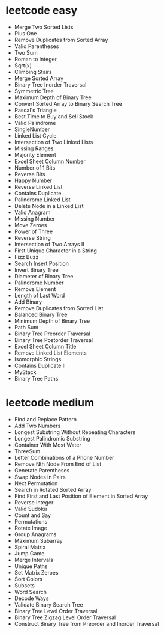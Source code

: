 # leetcode easy

- Merge Two Sorted Lists
- Plus One
- Remove Duplicates from Sorted Array
- Valid Parentheses
- Two Sum
- Roman to Integer
- Sqrt(x)
- Climbing Stairs
- Merge Sorted Array
- Binary Tree Inorder Traversal
- Symmetric Tree
- Maximum Depth of Binary Tree
- Convert Sorted Array to Binary Search Tree
- Pascal's Triangle
- Best Time to Buy and Sell Stock
- Valid Palindrome
- SingleNumber
- Linked List Cycle
- Intersection of Two Linked Lists
- Missing Ranges
- Majority Element
- Excel Sheet Column Number
- Number of 1 Bits
- Reverse Bits
- Happy Number
- Reverse Linked List
- Contains Duplicate
- Palindrome Linked List
- Delete Node in a Linked List
- Valid Anagram
- Missing Number
- Move Zeroes
- Power of Three
- Reverse String
- Intersection of Two Arrays II
- First Unique Character in a String
- Fizz Buzz
- Search Insert Position
- Invert Binary Tree
- Diameter of Binary Tree
- Palindrome Number
- Remove Element
- Length of Last Word
- Add Binary
- Remove Duplicates from Sorted List
- Balanced Binary Tree
- Minimum Depth of Binary Tree
- Path Sum
- Binary Tree Preorder Traversal
- Binary Tree Postorder Traversal
- Excel Sheet Column Title
- Remove Linked List Elements
- Isomorphic Strings
- Contains Duplicate II
- MyStack
- Binary Tree Paths

# leetcode medium

- Find and Replace Pattern
- Add Two Numbers
- Longest Substring Without Repeating Characters
- Longest Palindromic Substring
- Container With Most Water
- ThreeSum
- Letter Combinations of a Phone Number
- Remove Nth Node From End of List
- Generate Parentheses
- Swap Nodes in Pairs
- Next Permutation
- Search in Rotated Sorted Array
- Find First and Last Position of Element in Sorted Array
- Reverse Integer
- Valid Sudoku
- Count and Say
- Permutations
- Rotate Image
- Group Anagrams
- Maximum Subarray
- Spiral Matrix
- Jump Game
- Merge Intervals
- Unique Paths
- Set Matrix Zeroes
- Sort Colors
- Subsets
- Word Search
- Decode Ways
- Validate Binary Search Tree
- Binary Tree Level Order Traversal
- Binary Tree Zigzag Level Order Traversal
- Construct Binary Tree from Preorder and Inorder Traversal
